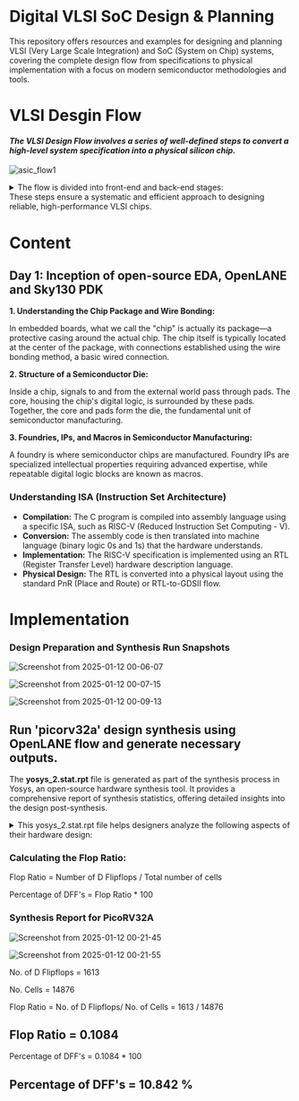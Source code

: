 # Digital VLSI SoC Design & Planning
This repository offers resources and examples for designing and planning VLSI (Very Large Scale Integration) and SoC (System on Chip) systems, covering the complete design flow from specifications to physical implementation with a focus on modern semiconductor methodologies and tools.
# VLSI Desgin Flow
#### _The VLSI Design Flow involves a series of well-defined steps to convert a high-level system specification into a physical silicon chip._

![asic_flow1](https://github.com/user-attachments/assets/e208d6c8-ef85-435d-bca9-783ac4b5d0ce)

<details>
<summary>The flow is divided into front-end and back-end stages:</summary>
**1. Specification:**
- Define system-level functionality, performance, power, and area requirements.
- Decide on architecture and high-level design specifications.
  
**2. Architecture Design:**
- Plan the system architecture, including processor, memory, and interconnects.
- Allocate resources and create block-level diagrams.

**3. RTL Design (Register Transfer Level):**
- Write the functional design using Hardware Description Languages (HDLs) like Verilog or VHDL.
- Implement the digital logic design.

**4. Functional Verification:**
- Verify the RTL design against the specifications.
- Use testbenches, simulations, and formal verification to ensure correctness.

**6. Synthesis:**
- Convert the RTL code into a gate-level netlist using a synthesis tool.
- Optimize for area, power, and timing constraints.

**6. Design for Testability (DFT):**
- Add test structures like scan chains or Built-In Self-Test (BIST) to facilitate post-fabrication testing.

**7. Floorplanning:**
- Define the physical layout of the chip, including placement of blocks and I/O pins.
- Plan for power, clock distribution, and routing channels.

**8. Placement:**
- Place the standard cells and macro blocks from the gate-level netlist within the floorplan.

**9. Clock Tree Synthesis (CTS):**
- Design a balanced clock tree to minimize skew and ensure timing integrity.

**10. Routing:**
- Connect all the components using metal layers for signal and power routing.

**11. Static Timing Analysis (STA):**
- Analyze the design to ensure it meets all timing requirements.

**12. Power Analysis:**
- Evaluate the power consumption and optimize for power efficiency.

**13. Physical Verification:**
- Perform checks like Design Rule Check (DRC) and Layout vs. Schematic (LVS) to ensure the layout matches the design.

**14. Tape-Out:**
- Finalize the design and prepare it for manufacturing.

**15. Fabrication:**
- Send the tape-out design to a foundry for silicon fabrication.

**16. Testing and Validation:**
- Test the manufactured chip using Automatic Test Equipment (ATE) to ensure it functions as intended.
</details>
These steps ensure a systematic and efficient approach to designing reliable, high-performance VLSI chips.

# Content
## Day 1: Inception of open-source EDA, OpenLANE and Sky130 PDK
**1. Understanding the Chip Package and Wire Bonding:**

 In embedded boards, what we call the "chip" is actually its package—a protective casing around the actual chip. The chip itself is typically located at the center of the 
 package, with connections established using the wire bonding method, a basic wired connection.
 
**2. Structure of a Semiconductor Die:**

Inside a chip, signals to and from the external world pass through pads. The core, housing the chip's digital logic, is surrounded by these pads. Together, the core and pads form the die, the fundamental unit of semiconductor manufacturing.

**3. Foundries, IPs, and Macros in Semiconductor Manufacturing:**

A foundry is where semiconductor chips are manufactured. Foundry IPs are specialized intellectual properties requiring advanced expertise, while repeatable digital logic blocks are known as macros.

### Understanding ISA (Instruction Set Architecture)
- **Compilation:** The C program is compiled into assembly language using a specific ISA, such as RISC-V (Reduced Instruction Set Computing - V).
- **Conversion:** The assembly code is then translated into machine language (binary logic 0s and 1s) that the hardware understands.
- **Implementation:** The RISC-V specification is implemented using an RTL (Register Transfer Level) hardware description language.
- **Physical Design:** The RTL is converted into a physical layout using the standard PnR (Place and Route) or RTL-to-GDSII flow.

# Implementation

### Design Preparation and Synthesis Run Snapshots

![Screenshot from 2025-01-12 00-06-07](https://github.com/user-attachments/assets/b34c009e-f916-4a8e-93aa-3169a7f213ce)

![Screenshot from 2025-01-12 00-07-15](https://github.com/user-attachments/assets/4a365e1f-d909-4c9f-8c63-d4df3641cda1)

![Screenshot from 2025-01-12 00-09-13](https://github.com/user-attachments/assets/42c4ec9d-2c76-4e58-bce3-dfb7381d35e1)


## Run 'picorv32a' design synthesis using OpenLANE flow and generate necessary outputs.

The **yosys_2.stat.rpt** file is generated as part of the synthesis process in Yosys, an open-source hardware synthesis tool. It provides a comprehensive report of synthesis statistics, offering detailed insights into the design post-synthesis.
<details>
<summary>This yosys_2.stat.rpt file helps designers analyze the following aspects of their hardware design:</summary>

- Module Statistics: Details of synthesized modules, including their instances and resource utilization.
- **Cell Statistics:** Information on the types and counts of standard cells or logic elements used.
- **Top-Level Design Summary:** Overall summary of the synthesized design, including the total number of cells, I/O ports, and gate count.
- **Utilization Metrics:** Resource usage such as logic gates, registers, and multiplexers.
- **Warnings and Errors:** Alerts regarding issues encountered during synthesis, such as unconnected ports or unsupported constructs.
</details>

### Calculating the Flop Ratio:

Flop Ratio = Number of D Flipflops / Total number of cells

Percentage of DFF's = Flop Ratio * 100

### Synthesis Report for PicoRV32A

![Screenshot from 2025-01-12 00-21-45](https://github.com/user-attachments/assets/506fdd01-eee0-4d72-bd12-ee6c38eb2697)

![Screenshot from 2025-01-12 00-21-55](https://github.com/user-attachments/assets/ddca09a1-c143-4d49-a91d-083e032ed889)

No. of D Flipflops = 1613

No. Cells = 14876

Flop Ratio = No. of D Flipflops/ No. of Cells = 1613 / 14876

## Flop Ratio = 0.1084

Percentage of DFF's = 0.1084 * 100 
## Percentage of DFF's = 10.842 %
